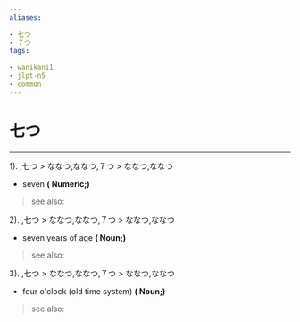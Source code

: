 ```yaml
---
aliases:
    
- 七つ
- ７つ
tags:
    
- wanikani1
- jlpt-n5
- common
---
```


# 七つ
---
1).
,七つ > ななつ,ななつ,７つ > ななつ,ななつ

- seven
**( Numeric;)**
> see also: 
            
2).
,七つ > ななつ,ななつ,７つ > ななつ,ななつ

- seven years of age
**( Noun;)**
> see also: 
            
3).
,七つ > ななつ,ななつ,７つ > ななつ,ななつ

- four o'clock (old time system)
**( Noun;)**
> see also: 
            